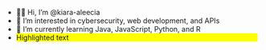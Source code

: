 - 👋🏾 Hi, I’m @kiara-aleecia
- 👀 I’m interested in cybersecurity, web development, and APIs
- 🌱 I’m currently learning Java, JavaScript, Python, and R
- <div style="background-color: #FFFF00">Highlighted text</div>

<!---
- 💞️ I’m looking to collaborate on ...
- 📫 How to reach me ...

<!---
kiara-aleecia/kiara-aleecia is a ✨ special ✨ repository because its `README.md` (this file) appears on your GitHub profile.
You can click the Preview link to take a look at your changes.
--->
